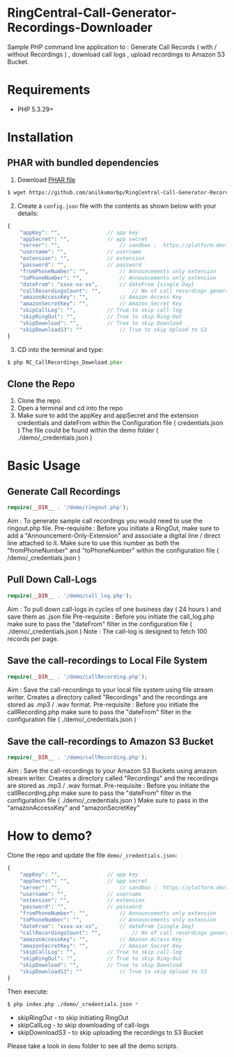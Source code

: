 # RingCentral-Call-Generator-Recordings-Downloader
Sample PHP command line application to : Generate Call Records ( with / without Recordings ) , download call logs , upload recordings to Amazon S3 Bucket.

# Requirements

- PHP 5.3.29+

# Installation

## PHAR with bundled dependencies

1. Download [PHAR file](https://github.com/anilkumarbp/RingCentral-Call-Generator-Recordings-Downloader/releases/tag/0.1.0)

```bash
$ wget https://github.com/anilkumarbp/RingCentral-Call-Generator-Recordings-Downloader/releases/download/0.1.0/RC_CallRecordings_Download.phar
```

2. Create a `config.json` file with the contents as shown below with your details:


```php
{
	"appKey": "", 			 	// app key       
	"appSecret": "",			// app secret
	"server": "",             		// sandbox :  https://platform.devtest.ringcentral.com  production : https://platform.ringcentral.com
	"username": "",				// username
	"extension": "",			// extension
	"password": "",				// password
	"fromPhoneNumber": "",			// Announcements only extension
	"toPhoneNumber": "",			// Announcements only extension
	"dateFrom": "xxxx-xx-xx",		// dateFrom {single Day}
	"callRecordingsCount": "",  		// No of call recordings generator 
	"amazonAccessKey": "",			// Amazon Access Key
	"amazonSecretKey": "",			// Amazon Secret Key
	"skipCallLog": "",			// True to skip call-log
	"skipRingOut": "",			// True to skip Ring-Out
	"skipDownload": "",			// True to skip Download
	"skipDownloadS3": ""			// True to skip Upload to S3
}
```

3. CD into the terminal and type:

```php
$ php RC_CallRecordings_Download.phar
```

## Clone the Repo

1. Clone the repo.
2. Open a terminal and cd into the repo
3. Make sure to add the appKey and appSecret and the extension credentials and dateFrom within the Configuration file ( credentials.json )
   The file could be found within the demo folder ( ./demo/_credentials.json )


# Basic Usage

## Generate Call Recordings

```php
require(__DIR__ . '/demo/ringout.php');
```

Aim : To generate sample call recordings you would need to use the ringout.php file. 
Pre-requisite : Before you initiate a RingOut, make sure to add a "Announcement-Only-Extension" and associate a digital line / direct line attached to it.
                Make sure to use this number as both the "fromPhoneNumber" and "toPhoneNumber" within the configuration file ( /demo/_credentials.json )
                
## Pull Down Call-Logs

```php
require(__DIR__ . '/demo/call_log.php');
```
Aim : To pull down call-logs in cycles of one business day ( 24 hours ) and save them as .json file
Pre-requisite : Before you initiate the call_log.php make sure to pass the "dateFrom" filter in the configuration file ( ./demo/_credentials.json )
Note : The call-log is designed to fetch 100 records per page.

## Save the call-recordings to Local File System

```php
require(__DIR__ . '/demo/callRecording.php');
```
Aim : Save the call-recordings to your local file system using file stream writer. Creates a directory called "Recordings" and the recordings are stored as .mp3 / .wav format.
Pre-requisite : Before you initiate the callRecording.php make sure to pass the "dateFrom" filter in the configuration file ( ./demo/_credentials.json )

## Save the call-recordings to Amazon S3 Bucket

```php
require(__DIR__ . '/demo/callRecording.php');
```
Aim : Save the call-recordings to your Amazon S3 Buckets using amazon stream writer. Creates a directory called "Recordings" and the recordings are stored as .mp3 / .wav format.
Pre-requisite : Before you initiate the callRecording.php make sure to pass the "dateFrom" filter in the configuration file ( ./demo/_credentials.json )
                Make sure to pass in the "amazonAccessKey" and "amazonSecretKey"


# How to demo?

Clone the repo and update the file `demo/_credentials.json`:

```php
{
	"appKey": "", 			 	// app key       
	"appSecret": "",			// app secret
	"server": "",             		// sandbox :  https://platform.devtest.ringcentral.com  production : https://platform.ringcentral.com
	"username": "",				// username
	"extension": "",			// extension
	"password": "",				// password
	"fromPhoneNumber": "",			// Announcements only extension
	"toPhoneNumber": "",			// Announcements only extension
	"dateFrom": "xxxx-xx-xx",		// dateFrom {single Day}
	"callRecordingsCount": "",  		// No of call recordings generator 
	"amazonAccessKey": "",			// Amazon Access Key
	"amazonSecretKey": "",			// Amazon Secret Key
	"skipCallLog": "",			// True to skip call-log
	"skipRingOut": "",			// True to skip Ring-Out
	"skipDownload": "",			// True to skip Download
	"skipDownloadS3": ""			// True to skip Upload to S3
}
```

Then execute:

```sh
$ php index.php ./demo/_credentials.json *
```
* skipRingOut - to skip initiating RingOut
* skipCallLog - to skip downloading of call-logs
* skipDownloadS3 - to skip uploading the recordings to S3 Bucket

Please take a look in `demo` folder to see all the demo scripts.
